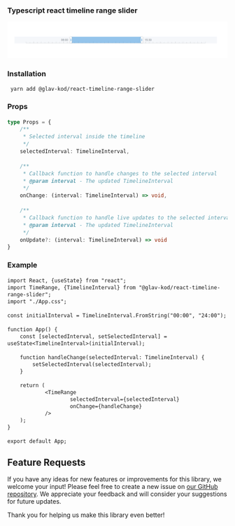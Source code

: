### Typescript react timeline range slider

![demo png](https://github.com/glav-kod/react-timeline-range-slider/blob/main/demo.png)

### Installation

     yarn add @glav-kod/react-timeline-range-slider

### Props

```typescript
type Props = {
    /**
     * Selected interval inside the timeline
     */
    selectedInterval: TimelineInterval,

    /**
     * Callback function to handle changes to the selected interval
     * @param interval - The updated TimelineInterval
     */
    onChange: (interval: TimelineInterval) => void,

    /**
     * Callback function to handle live updates to the selected interval
     * @param interval - The updated TimelineInterval
     */
    onUpdate?: (interval: TimelineInterval) => void
}
```

### Example

```tsx
import React, {useState} from "react";
import TimeRange, {TimelineInterval} from "@glav-kod/react-timeline-range-slider";
import "./App.css";

const initialInterval = TimelineInterval.FromString("00:00", "24:00");

function App() {
    const [selectedInterval, setSelectedInterval] = useState<TimelineInterval>(initialInterval);

    function handleChange(selectedInterval: TimelineInterval) {
        setSelectedInterval(selectedInterval);
    }

    return (
            <TimeRange
                    selectedInterval={selectedInterval}
                    onChange={handleChange}
            />
    );
}

export default App;
```

## Feature Requests

If you have any ideas for new features or improvements for this library,
we welcome your input!
Please feel free to create a new issue on
[our GitHub repository](https://github.com/glav-kod/react-timeline-range-slider). We appreciate your feedback and will consider your suggestions
for future updates.

Thank you for helping us make this library even better!
